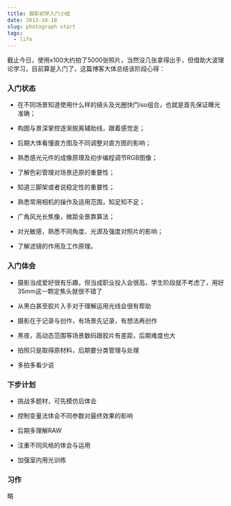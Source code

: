 ```yaml
---
title: 摄影初学入门小结
date: 2013-10-10
slug: photograph start
tags:
  - life
---
```


截止今日，使用x100大约拍了5000张照片，当然没几张拿得出手，但借助大波理论学习，目前算是入门了，这篇博客大体总结该阶段心得：

### 入门状态

- 在不同场景知道使用什么样的镜头及光圈快门iso组合，也就是首先保证曝光准确；

- 构图与景深掌控逐渐脱离辅助线，跟着感觉走；

- 后期大体看懂直方图及不同调整对直方图的影响；

- 熟悉感光元件的成像原理及初步编程调节RGB图像；

- 了解色彩管理对场景还原的重要性；

- 知道三脚架或者说稳定性的重要性；

- 熟悉常用相机的操作及适用范围，知足知不足；

- 广角风光长焦像，微距全景靠算法；

- 对光敏感，熟悉不同角度、光源及强度对照片的影响；

- 了解滤镜的作用及工作原理。

### 入门体会

- 摄影当成爱好很有乐趣，但当成职业投入会很高，学生阶段就不考虑了，用好35mm这一颗定焦头就很不错了

- 从黑白甚至胶片入手对于理解运用光线会很有帮助

- 摄影在于记录与创作，有场景先记录，有想法再创作

- 黑夜，高动态范围等场景数码跟胶片有差距，后期难度也大

- 拍照只是取得原材料，后期要分类管理与处理

- 多拍多看少说

### 下步计划

- 挑战多题材，可先模仿后体会

- 控制变量法体会不同参数对最终效果的影响

- 后期多理解RAW

- 注重不同风格的体会与运用

- 加强室内用光训练

### 习作

略

